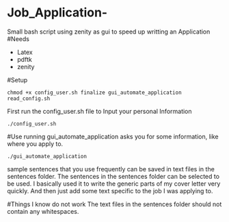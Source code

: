 # Job_Application-
Small bash script using zenity as gui to speed up writting an Application
#Needs
- Latex 
- pdftk
- zenity

#Setup
```
chmod +x config_user.sh finalize gui_automate_application read_config.sh
```
First run the config_user.sh file to Input your personal Information
```
./config_user.sh
```
#Use
running gui_automate_application asks you for some information, like where you apply
to.
```
./gui_automate_application
``` 
sample sentences that you use frequently can be saved in text files in 
the sentences folder. 
The sentences in the sentences folder can be selected to be used. 
I basically used it to write the generic parts of my cover letter very quickly.
And then just add some text specific to the job I was applying to. 


#Things I know do not work
The text files in the sentences folder should not contain any whitespaces.  
